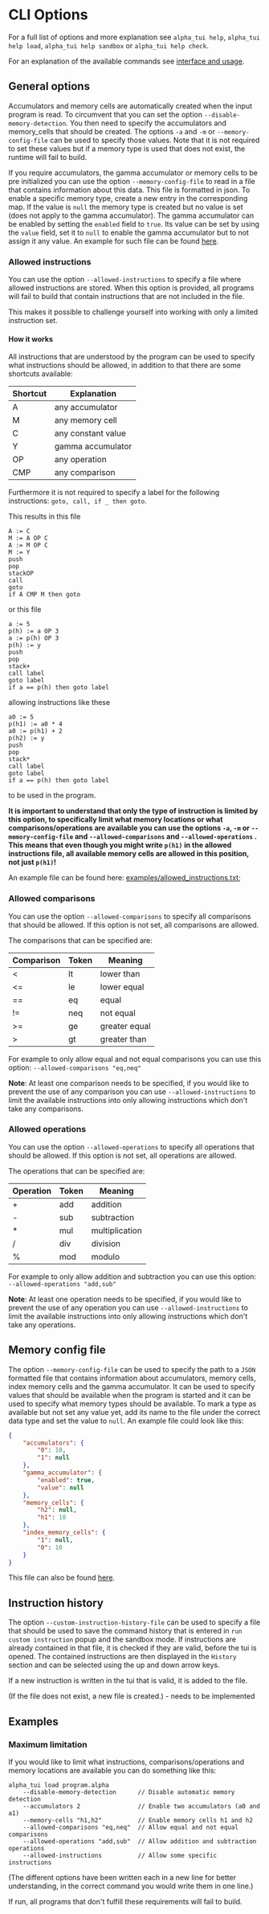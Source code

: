# CLI Options

For a full list of options and more explanation see `alpha_tui help`, `alpha_tui help load`, `alpha_tui help sandbox` or `alpha_tui help check`.

For an explanation of the available commands see [interface and usage](interface_and_usage.md).

## General options

Accumulators and memory cells are automatically created when the input program is read.
To circumvent that you can set the option `--disable-memory-detection`. You then need to specify the accumulators and memory_cells that should be created. The options `-a` and `-m` or `--memory-config-file` can be used to specify those values. Note that it is not required to set these values but if a memory type is used that does not exist, the runtime will fail to build.

If you require accumulators, the gamma accumulator or memory cells to be pre initialized you can use the option `--memory-config-file` to read in a file that contains information about this data. This file is formatted in json. To enable a specific memory type, create a new entry in the corresponding map. If the value is `null` the memory type is created but no value is set (does not apply to the gamma accumulator). The gamma accumulator can be enabled by setting the `enabled` field to `true`. Its value can be set by using the `value` field, set it to `null` to enable the gamma accumulator but to not assign it any value. An example for such file can be found [here](../examples/memory_config.json).

### Allowed instructions

You can use the option `--allowed-instructions` to specify a file where allowed instructions are stored. When this option is provided, all programs will fail to build that contain instructions that are not included in the file.

This makes it possible to challenge yourself into working with only a limited instruction set.

#### How it works

All instructions that are understood by the program can be used to specify what instructions should be allowed, in addition to that there are some shortcuts available:

| Shortcut | Explanation |
| - | - |
| A | any accumulator |
| M | any memory cell |
| C | any constant value |
| Y | gamma accumulator |
| OP | any operation |
| CMP | any comparison |

Furthermore it is not required to specify a label for the following instructions: `goto, call, if _ then goto`.

This results in this file

```
A := C
M := A OP C
A := M OP C
M := Y
push
pop
stackOP
call
goto
if A CMP M then goto
```
or this file

```
a := 5
p(h) := a OP 3
a := p(h) OP 3
p(h) := y
push
pop
stack+
call label
goto label
if a == p(h) then goto label
```

allowing instructions like these

```
a0 := 5
p(h1) := a0 * 4
a0 := p(h1) + 2
p(h2) := y
push
pop
stack*
call label
goto label
if a == p(h) then goto label
```
to be used in the program.

**It is important to understand that only the type of instruction is limited by this option, to specifically limit what memory locations or what comparisons/operations are available you can use the options `-a`, `-m` or `--memory-config-file` and `--allowed-comparisons` and `--allowed-operations` . This means that even though you might write `p(h1)` in the allowed instructions file, all available memory cells are allowed in this position, not just `p(h1)`!**

An example file can be found here: [examples/allowed_instructions.txt](../examples/allowed_instructions.txt);

### Allowed comparisons

You can use the option `--allowed-comparisons` to specify all comparisons that should be allowed. If this option is not set, all comparisons are allowed.

The comparisons that can be specified are:

| Comparison | Token | Meaning |
| - | - | - |
| < | lt | lower than |
| <= | le | lower equal |
| == | eq | equal |
| != | neq | not equal |
| >= | ge | greater equal |
| > | gt | greater than |

For example to only allow equal and not equal comparisons you can use this option: `--allowed-comparisons "eq,neq"`

**Note**: At least one comparison needs to be specified, if you would like to prevent the use of any comparison you can use `--allowed-instructions` to limit the available instructions into only allowing instructions which don't take any comparisons.

### Allowed operations

You can use the option `--allowed-operations` to specify all operations that should be allowed. If this option is not set, all operations are allowed.

The operations that can be specified are:

| Operation | Token | Meaning |
| - | - | - |
| + | add | addition |
| - | sub | subtraction |
| * | mul | multiplication |
| / | div | division |
| % | mod | modulo |

For example to only allow addition and subtraction you can use this option: `--allowed-operations "add,sub"`

**Note**: At least one operation needs to be specified, if you would like to prevent the use of any operation you can use `--allowed-instructions` to limit the available instructions into only allowing instructions which don't take any operations.

## Memory config file

The option `--memory-config-file` can be used to specify the path to a `JSON` formatted file that contains information about accumulators, memory cells, index memory cells and the gamma accumulator. It can be used to specify values that should be available when the program is started and it can be used to specify what memory types should be available. To mark a type as available but not set any value yet, add its name to the file under the correct data type and set the value to `null`. An example file could look like this:

```json
{
    "accumulators": {
        "0": 10,
        "1": null
    },
    "gamma_accumulator": {
        "enabled": true,
        "value": null
    },
    "memory_cells": {
        "h2": null,
        "h1": 10
    },
    "index_memory_cells": {
        "1": null,
        "0": 10
    }
}
```

This file can also be found [here](../examples/memory_config.json).

## Instruction history

The option `--custom-instruction-history-file` can be used to specify a file that should be used to save the command history that is entered in `run custom instruction` popup and the sandbox mode. If instructions are already contained in that file, it is checked if they are valid, before the tui is opened. The contained instructions are then displayed in the `History` section and can be selected using the up and down arrow keys. 

If a new instruction is written in the tui that is valid, it is added to the file.

(If the file does not exist, a new file is created.) - needs to be implemented

## Examples

### Maximum limitation

If you would like to limit what instructions, comparisons/operations and memory locations are available you can do something like this:

```
alpha_tui load program.alpha
    --disable-memory-detection      // Disable automatic memory detection
    --accumulators 2                // Enable two accumulators (a0 and a1)
    --memory-cells "h1,h2"          // Enable memory cells h1 and h2
    --allowed-comparisons "eq,neq"  // Allow equal and not equal comparisons
    --allowed-operations "add,sub"  // Allow addition and subtraction operations
    --allowed-instructions          // Allow some specific instructions
```
(The different options have been written each in a new line for better understanding, in the correct command you would write them in one line.)

If run, all programs that don't fulfill these requirements will fail to build.
